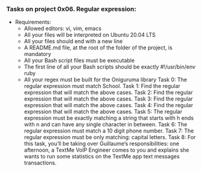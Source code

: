 ### Tasks on project 0x06. Regular expression:
- Requirements:
	- Allowed editors: vi, vim, emacs
	- All your files will be interpreted on Ubuntu 20.04 LTS
	- All your files should end with a new line
	- A README.md file, at the root of the folder of the project, is mandatory
	- All your Bash script files must be executable
	- The first line of all your Bash scripts should be exactly #!/usr/bin/env ruby
	- All your regex must be built for the Oniguruma library
Task 0: The regular expression must match School.
Task 1: Find the regular expression that will match the above cases.
Task 2: Find the regular expression that will match the above cases.
Task 3: Find the regular expression that will match the above cases.
Task 4: Find the regular expression that will match the above cases.
Task 5: The regular expression must be exactly matching a string that starts with h ends with n and can have any single character in between.
Task 6: The regular expression must match a 10 digit phone number.
Task 7: The regular expression must be only matching: capital letters.
Task 8: For this task, you’ll be taking over Guillaume’s responsibilities: one afternoon, a TextMe VoIP Engineer comes to you and explains she wants to run some statistics on the TextMe app text messages transactions.

